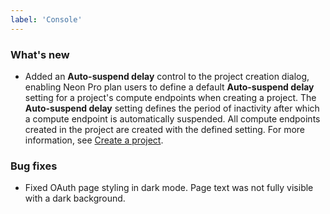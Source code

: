 ```yaml
---
label: 'Console'
---
```


### What's new

- Added an **Auto-suspend delay** control to the project creation dialog, enabling Neon Pro plan users to define a default **Auto-suspend delay** setting for a project's compute endpoints when creating a project. The **Auto-suspend delay** setting defines the period of inactivity after which a compute endpoint is automatically suspended. All compute endpoints created in the project are created with the defined setting. For more information, see [Create a project](/docs/manage/projects#create-a-project).

### Bug fixes

- Fixed OAuth page styling in dark mode. Page text was not fully visible with a dark background.
